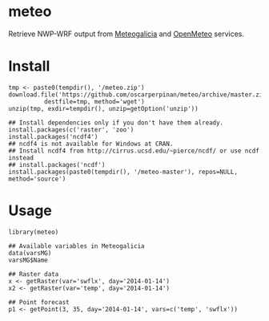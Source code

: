 meteo
=====

Retrieve NWP-WRF output from
[Meteogalicia](http://www.meteogalicia.es/web/modelos/threddsIndex.action)
and [OpenMeteo](https://openmeteoforecast.org/wiki/Data) services.

# Install #

	tmp <- paste0(tempdir(), '/meteo.zip')
	download.file('https://github.com/oscarperpinan/meteo/archive/master.zip',
              destfile=tmp, method='wget')
	unzip(tmp, exdir=tempdir(), unzip=getOption('unzip'))
		
	## Install dependencies only if you don't have them already.
	install.packages(c('raster', 'zoo')
	install.packages('ncdf4')
	## ncdf4 is not available for Windows at CRAN.
	## Install ncdf4 from http://cirrus.ucsd.edu/~pierce/ncdf/ or use ncdf instead
	## install.packages('ncdf') 
	install.packages(paste0(tempdir(), '/meteo-master'), repos=NULL, method='source')

# Usage #

    library(meteo)
	
	## Available variables in Meteogalicia
	data(varsMG)
	varsMG$Name

    ## Raster data
	x <- getRaster(var='swflx', day='2014-01-14')
    x2 <- getRaster(var='temp', day='2014-01-14')

    ## Point forecast
    p1 <- getPoint(3, 35, day='2014-01-14', vars=c('temp', 'swflx'))
